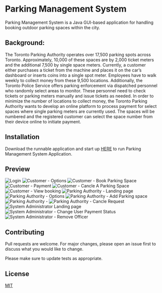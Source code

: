 # Parking Management System


Parking Management System is a Java GUI-based application for handling booking outdoor parking spaces within the city.

## Background: 
The Toronto Parking Authority operates over 17,500 parking spots across Toronto. Approximately,
10,000 of these spaces are by 2,000 ticket meters and the additional 7,500 by single space meters. Currently, a
customer either purchases a ticket from the machine and places it on the car’s dashboard or inserts coins into a single
spot meter. Employees have to walk weekly to collect money from these 9,500 locations. Additionally, the Toronto
Police Service offers parking enforcement via dispatched personnel who randomly select areas to monitor. These personnel need to check tickets or parking meters manually and issue tickets as needed. In order to minimize the
number of locations to collect money, the Toronto Parking Authority wants to develop an online platform to process
payment for select spaces where single parking meters are currently used. The spaces will be numbered and the
registered customer can select the space number from their device online to initiate payment. 

## Installation

Download the runnable application and start up [HERE](https://github.com/oseisaac/Parking-management-system/blob/main/Parking-Management-System.jar) to run Parking Management System Application.


## Preview
![Login](https://github.com/oseisaac/Parking-management-system/blob/main/demo-images/1.jpg)
![Customer - Options](https://github.com/oseisaac/Parking-management-system/blob/main/demo-images/2.jpg)
![Customer - Book Parking Space ](https://github.com/oseisaac/Parking-management-system/blob/main/demo-images/3.jpg)
![Customer - Payment ](https://github.com/oseisaac/Parking-management-system/blob/main/demo-images/4.jpg)
![Customer - Cancle A Parking Space ](https://github.com/oseisaac/Parking-management-system/blob/main/demo-images/5.jpg)
![Customer - View booking ](https://github.com/oseisaac/Parking-management-system/blob/main/demo-images/7.jpg)
![Parking Authority - Landing page ](https://github.com/oseisaac/Parking-management-system/blob/main/demo-images/8-1.jpg)
![Parking Authority - Options ](https://github.com/oseisaac/Parking-management-system/blob/main/demo-images/8-2.jpg)
![Parking Authority - Add Parking space ](https://github.com/oseisaac/Parking-management-system/blob/main/demo-images/8-3.jpg)
![Parking Authority -  ](https://github.com/oseisaac/Parking-management-system/blob/main/demo-images/8-4.jpg)
![Parking Authority - Cancle Request ](https://github.com/oseisaac/Parking-management-system/blob/main/demo-images/8-5.jpg)
![System Administrator Landing page ](https://github.com/oseisaac/Parking-management-system/blob/main/demo-images/9-1.jpg)
![System Administrator - Change User Payment Status ](https://github.com/oseisaac/Parking-management-system/blob/main/demo-images/9-2.jpg)
![System Administrator - Remove Officer ](https://github.com/oseisaac/Parking-management-system/blob/main/demo-images/9-3.jpg)




## Contributing
Pull requests are welcome. For major changes, please open an issue first to discuss what you would like to change.

Please make sure to update tests as appropriate.

## License
[MIT](https://choosealicense.com/licenses/mit/)
